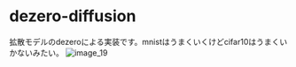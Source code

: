 # dezero-diffusion
拡散モデルのdezeroによる実装です。mnistはうまくいくけどcifar10はうまくいかないみたい。
![image_19](https://github.com/laksjdjf/dezero-diffusion/assets/22386664/1b852c09-e672-42e2-a377-bc8ae2c51bb4)
